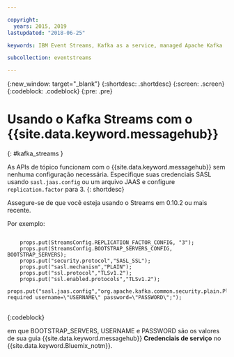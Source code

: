 ```yaml
---

copyright:
  years: 2015, 2019
lastupdated: "2018-06-25"

keywords: IBM Event Streams, Kafka as a service, managed Apache Kafka

subcollection: eventstreams

---
```


{:new_window: target="_blank"}
{:shortdesc: .shortdesc}
{:screen: .screen}
{:codeblock: .codeblock}
{:pre: .pre}

# Usando o Kafka Streams com o {{site.data.keyword.messagehub}}
{: #kafka_streams }

As APIs de tópico funcionam com o {{site.data.keyword.messagehub}} sem nenhuma configuração necessária. Especifique suas credenciais SASL usando
<code>sasl.jaas.config</code> ou um arquivo JAAS e configure <code>replication.factor</code> para 3.
{: shortdesc}

Assegure-se de que você esteja usando o Streams em 0.10.2 ou mais recente.   

Por exemplo:

<pre>
<code>
    props.put(StreamsConfig.REPLICATION_FACTOR_CONFIG, "3");
    props.put(StreamsConfig.BOOTSTRAP_SERVERS_CONFIG, BOOTSTRAP_SERVERS);
    props.put("security.protocol","SASL_SSL");
    props.put("sasl.mechanism","PLAIN");
    props.put("ssl.protocol","TLSv1.2");
    props.put("ssl.enabled.protocols","TLSv1.2");
    props.put("sasl.jaas.config","org.apache.kafka.common.security.plain.PlainLoginModule required username=\"USERNAME\" password=\"PASSWORD\";");
</code>
</pre>
{:codeblock}

em que BOOTSTRAP_SERVERS, USERNAME e PASSWORD são os valores de sua guia
{{site.data.keyword.messagehub}} **Credenciais de serviço** no
{{site.data.keyword.Bluemix_notm}}.

<!--
new topic that includes content from existing topics about samples and migration
-->
